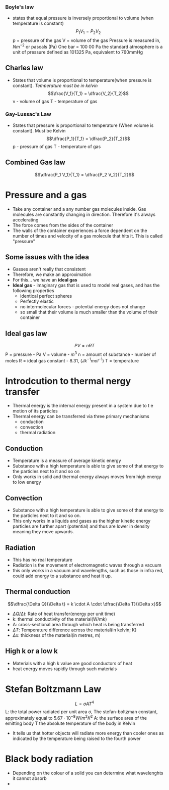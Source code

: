 ### Boyle's law
- states that equal pressure is inversely proportional to volume (when temperature is constant)
$$P_1 V_1 = P_2 V_2$$
p = pressure of the gas
V = volume of the gas
Pressure is measured in, $Nm^{-2}$ or pascals (Pa)
One bar = 100 00 Pa
the standard atmosphere is a unit of pressure defined as 101325 Pa, equivalent to 760mmHg

## Charles law 
- States that volume is proportional to temperature(when pressure is constant). *Temperature must be in kelvin*
$$\frac{V_1}{T_1} = \dfrac{V_2}{T_2}$$
v - volume of gas 
T - temperature of gas



### Gay-Lussac's Law
- States that pressure is proportional to temperature (When volume is constant). Must be Kelvin
$$\dfrac{P_1}{T_1} = \dfrac{P_2}{T_2}$$
p - pressure of gas
T - temperature of gas

## Combined Gas law
$$\dfrac{P_1 V_1}{T_1} = \dfrac{P_2 V_2}{T_2}$$
# Pressure and a gas
- Take any container and a any number gas molecules inside. Gas molecules are constantly changing in direction. Therefore it's always accelerating
- The force comes from the sides of the container
- The walls of the container experiences a force dependent on the number of times and velocity of a gas molecule that hits it. This is called "pressure"
## Some issues with the idea
- Gasses aren't really that consistent
- Therefore, we make an approximation
- For this... we have an **ideal gas**
- **Ideal gas** - imaginary gas that is used to model real gases, and has the following properties
	- identical perfect spheres
	- Perfectly elastic 
	- no intermolecular forces - potential energy does not change
	- so small that their volume is much smaller than the volume of their container
## Ideal gas law
$$PV = n RT$$
P = pressure - Pa
V = volume - $m^3$ 
n = amount of substance - number of moles
R = ideal gas constant - 8.31, ($Jk^{-1}mol^{-1}$)
T = temperature

# Introdcution to thermal nergy transfer
- Thermal energy is the internal energy present in a system due to t e motion of its particles
- Thermal energy can be transferred via three primary mechanisms
	- conduction
	- convection
	- thermal radiation
	
## Conduction
- Temperature is a measure of average kinetic energy
- Substance with a high temperature is able to give some of that energy to the particles next to it and so on 
- Only works in solid and thermal energy always moves from high energy to low energy 
## Convection
- Substance with a high temperature is able to give some of that energy to the particles next to it and so on.
- This only works in a liquids and gases as the higher kinetic energy particles are further apart (potential) and thus are lower in density meaning they move upwards.
## Radiation
- This has no real temperature 
- Radiation is the movement of electromagnetic waves through a vacuum
- this only works in a vacuum and wavelengths, such as those in infra red, could add energy to a substance and heat it up. 
## Thermal conduction
$$\dfrac{\Delta Q}{\Delta t} = k \cdot A \cdot \dfrac{\Delta T}{\Delta x}$$
- $\Delta Q / \Delta t$: Rate of heat transfer(energy per unit time)
- k: thermal conductivity of the material(W/mk)
- A: cross-sectional area through which heat is being transferred
- $\Delta T$: Temperature difference across the material(in kelvin; K)
- $\Delta x$: thickness of the material(in metres, m)
## High k or a low k
- Materials with a  high k value are good conductors of heat
- heat energy moves rapidly through such materials


# Stefan Boltzmann Law
$$L = \sigma AT^4$$
L: the total power radiated per unit area
$\sigma$, The stefan-boltzman constant, approximately equal to $5.67 \cdot 10^{-8}W/m^2K^2$
A: the surface area of the emitting body
T the absolute temperature of the body in Kelvin
- It tells us that hotter objects will radiate more energy than cooler ones as indicated by the temperature being raised to the fourth power
# Black body radiation
- Depending on the colour of a solid you can determine what wavelenghts it cannot absorb 
- 